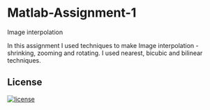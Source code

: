 # Matlab-Assignment-1
Image interpolation

In this assignment I used techniques to make Image interpolation - shrinking, zooming and rotating. 
I used nearest, bicubic and bilinear techniques.

## License
[![license](https://img.shields.io/github/license/DAVFoundation/captain-n3m0.svg?style=flat-square)](https://github.com/DAVFoundation/captain-n3m0/blob/master/LICENSE)

